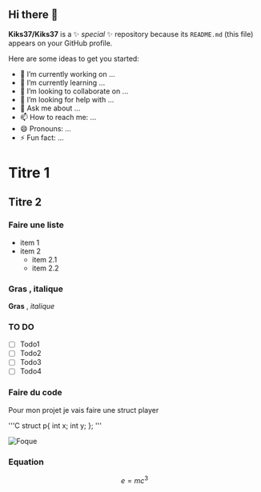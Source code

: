 ## Hi there 👋


**Kiks37/Kiks37** is a ✨ _special_ ✨ repository because its `README.md` (this file) appears on your GitHub profile.

Here are some ideas to get you started:

- 🔭 I’m currently working on ...
- 🌱 I’m currently learning ...
- 👯 I’m looking to collaborate on ...
- 🤔 I’m looking for help with ...
- 💬 Ask me about ...
- 📫 How to reach me: ...
- 😄 Pronouns: ...
- ⚡ Fun fact: ...

# Titre 1
## Titre 2
### Faire une liste
- item 1
- item 2
     - item 2.1
     - item 2.2
  
### Gras , italique

**Gras** , *italique*

### TO DO 
- [ ] Todo1
- [ ] Todo2
- [ ] Todo3
- [ ] Todo4

### Faire du code 

Pour mon projet je vais faire une struct player 

'''C
struct p{
int x;
int y;
};
'''

![Foque](https://picsum.photos/200/300?grayscale)

### Equation

$$ e = mc^3 $$